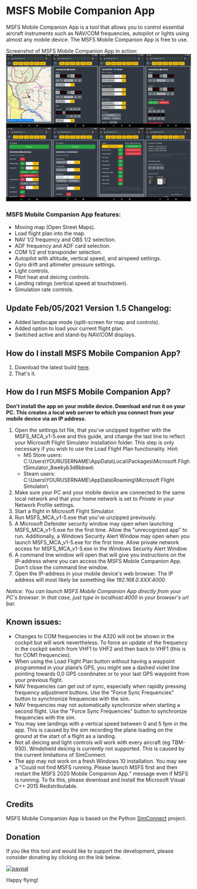 # MSFS Mobile Companion App
MSFS Mobile Companion App is a tool that allows you to control essential aircraft instruments such as NAV/COM frequencies, autopilot or lights using almost any mobile device. The MSFS Mobile Companion App is free to use.

Screenshot of MSFS Mobile Companion App in action:
![](images/MSFS_MCA_Screenshot_v1_5.png)

### MSFS Mobile Companion App features:

- Moving map (Open Street Maps).
- Load flight plan into the map.
- NAV 1/2 frequency and OBS 1/2 selection.
- ADF frequency and ADF card selection.
- COM 1/2 and transponder selection.
- Autopilot with altitude, vertical speed, and airspeed settings.
- Gyro drift and altimeter pressure settings.
- Light controls.
- Pitot heat and deicing controls.
- Landing ratings (vertical speed at touchdown).
- Simulation rate controls.

## Update Feb/05/2021 Version 1.5 Changelog:

- Added landscape mode (split-screen for map and controls).
- Added option to load your current flight plan.
- Switched active and stand-by NAV/COM displays.

## How do I install MSFS Mobile Companion App?
1. Download the latest build [here](https://github.com/mracko/MSFS-Mobile-Companion-App/releases/).
2. That's it.

## How do I run MSFS Mobile Companion App?
**Don't install the app on your mobile device. Download and run it on your PC. This creates a local web server to which you connect from your mobile device via an IP address.**
1. Open the settings.txt file, that you’ve unzipped together with the MSFS_MCA_v1-5.exe and this guide, and change the last line to reflect your Microsoft Flight Simulator installation folder. This step is only necessary if you wish to use the Load Flight Plan functionality. Hint:
   - MS Store users: C:\Users\YOURUSERNAME\AppData\Local\Packages\Microsoft.FlightSimulator_8wekyb3d8bbwe\
   - Steam users: C:\Users\YOURUSERNAME\AppData\Roaming\Microsoft Flight Simulator\
2. Make sure your PC and your mobile device are connected to the same local network and that your home network is set to *Private* in your Network Profile settings. 
3. Start a flight in Microsoft Flight Simulator.
4. Run MSFS_MCA_v1-5.exe that you've unzipped previously.
5. A Microsoft Defender security window may open when launching MSFS_MCA_v1-5.exe for the first time. Allow the "unrecognized app" to run. Additionally, a Windows Security Alert Window may open when you launch MSFS_MCA_v1-5.exe for the first time. Allow private network access for MSFS_MCA_v1-5.exe in the Windows Security Alert Window.
6. A command line window will open that will give you instructions on the IP-address where you can access the MSFS Mobile Companion App. Don't close the command line window.
7. Open the IP-address in your mobile device's web browser. The IP address will most likely be something like *192.168.0.XXX:4000*.

*Notice: You can launch MSFS Mobile Companion App directly from your PC's browser. In that case, just type in localhost:4000 in your browser's url bar.* 

## Known issues:
- Changes to COM frequencies in the A320 will not be shown in the cockpit but will work nevertheless. To force an update of the frequency in the cockpit switch from VHF1 to VHF2 and then back to VHF1 (this is for COM1 frequencies).
- When using the Load Flight Plan button without having a waypoint programmed in your plane’s GPS, you might see a dashed violet line pointing towards 0,0 GPS coordinates or to your last GPS waypoint from your previous flight.
- NAV frequencies can get out of sync, especially when rapidly pressing frequency adjustment buttons. Use the "Force Sync Frequencies" button to synchronize frequencies with the sim.
- NAV frequencies may not automatically synchronize when starting a second flight. Use the "Force Sync Frequencies" button to synchronize frequencies with the sim.
- You may see landings with a vertical speed between 0 and 5 fpm in the app. This is caused by the sim recording the plane loading on the ground at the start of a flight as a landing.
- Not all deicing and light controls will work with every aircraft (eg TBM-930). Windshield deicing is currently not supported. This is caused by the current limitations of SimConnect.
- The app may not work on a fresh Windows 10 installation. You may see a "Could not find MSFS running. Please launch MSFS first and then restart the MSFS 2020 Mobile Companion App." message even if MSFS is running. To fix this, please download and install the Microsoft Visual C++ 2015 Redistributable.

## Credits
MSFS Mobile Companion App is based on the Python [SimConnect](https://pypi.org/project/SimConnect/) project.

## Donation
If you like this tool and would like to support the development, please consider donating by clicking on the link below.

[![paypal](https://www.paypalobjects.com/en_US/i/btn/btn_donateCC_LG.gif)](https://www.paypal.com/cgi-bin/webscr?cmd=_s-xclick&hosted_button_id=CXDDYFUSWA2Z4&source=url)

Happy flying!
